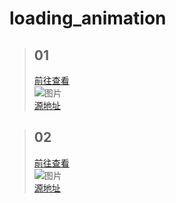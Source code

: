 # loading_animation #

>## 01 ##
>[前往查看](https://github.com/KEYs-195/loading_animation/tree/main/01)<br>
>![图片](https://github.com/KEYs-195/loading_animation/blob/main/01/01.png?raw=true)<br>
>[源地址](https://www.bilibili.com/video/BV1np4y1i79Z)

>## 02 ##
>[前往查看](https://github.com/KEYs-195/loading_animation/tree/main/02)<br>
>![图片](https://github.com/KEYs-195/loading_animation/blob/main/02/02.png?raw=true)<br>
>[源地址](https://www.bilibili.com/video/BV1mF411W7TZ)

